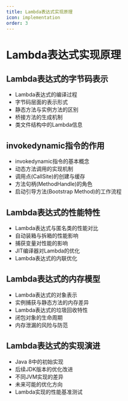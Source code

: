 ```yaml
---
title: Lambda表达式实现原理
icon: implementation
order: 3
---
```


# Lambda表达式实现原理

## Lambda表达式的字节码表示

- Lambda表达式的编译过程
- 字节码层面的表示形式
- 静态方法与实例方法的区别
- 桥接方法的生成机制
- 类文件结构中的Lambda信息

## invokedynamic指令的作用

- invokedynamic指令的基本概念
- 动态方法调用的实现机制
- 调用点(CallSite)的创建与缓存
- 方法句柄(MethodHandle)的角色
- 启动引导方法(Bootstrap Method)的工作流程

## Lambda表达式的性能特性

- Lambda表达式与匿名类的性能对比
- 自动装箱与拆箱的性能影响
- 捕获变量对性能的影响
- JIT编译器对Lambda的优化
- Lambda表达式的内联优化

## Lambda表达式的内存模型

- Lambda表达式的对象表示
- 实例捕获与静态方法的内存差异
- Lambda表达式的垃圾回收特性
- 闭包对象的生命周期
- 内存泄漏的风险与防范

## Lambda表达式的实现演进

- Java 8中的初始实现
- 后续JDK版本的优化改进
- 不同JVM实现的差异
- 未来可能的优化方向
- Lambda实现的性能基准测试

